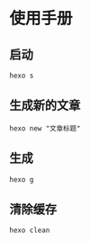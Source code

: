 # 使用手册

## 启动
```
hexo s
```

## 生成新的文章
```
hexo new "文章标题"
```

## 生成
```
hexo g
```

## 清除缓存
```
hexo clean
```